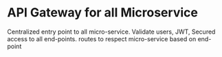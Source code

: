 # API Gateway for all Microservice
Centralized entry point to all micro-service. Validate users, JWT, Secured access to all end-points. routes to 
respect micro-service based on end-point
